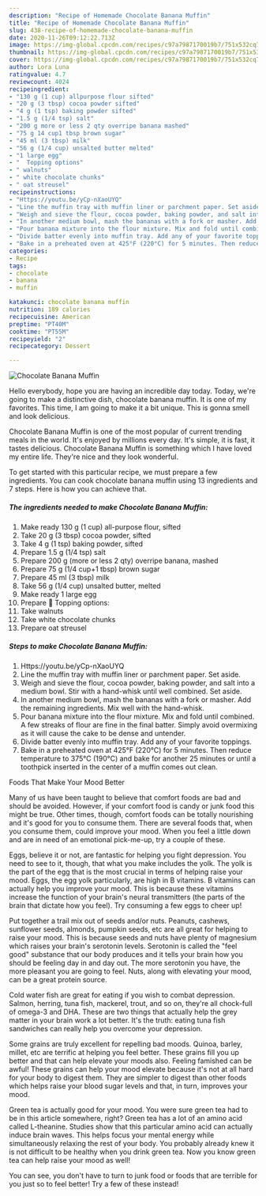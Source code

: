 ```yaml
---
description: "Recipe of Homemade Chocolate Banana Muffin"
title: "Recipe of Homemade Chocolate Banana Muffin"
slug: 438-recipe-of-homemade-chocolate-banana-muffin
date: 2020-11-26T09:12:22.713Z
image: https://img-global.cpcdn.com/recipes/c97a7987170019b7/751x532cq70/chocolate-banana-muffin-recipe-main-photo.jpg
thumbnail: https://img-global.cpcdn.com/recipes/c97a7987170019b7/751x532cq70/chocolate-banana-muffin-recipe-main-photo.jpg
cover: https://img-global.cpcdn.com/recipes/c97a7987170019b7/751x532cq70/chocolate-banana-muffin-recipe-main-photo.jpg
author: Lora Luna
ratingvalue: 4.7
reviewcount: 4024
recipeingredient:
- "130 g (1 cup) allpurpose flour sifted"
- "20 g (3 tbsp) cocoa powder sifted"
- "4 g (1 tsp) baking powder sifted"
- "1.5 g (1/4 tsp) salt"
- "200 g more or less 2 qty overripe banana mashed"
- "75 g 14 cup1 tbsp brown sugar"
- "45 ml (3 tbsp) milk"
- "56 g (1/4 cup) unsalted butter melted"
- "1 large egg"
- "  Topping options"
- " walnuts"
- " white chocolate chunks"
- " oat streusel"
recipeinstructions:
- "Https://youtu.be/yCp-nXaoUYQ"
- "Line the muffin tray with muffin liner or parchment paper. Set aside."
- "Weigh and sieve the flour, cocoa powder, baking powder, and salt into a medium bowl. Stir with a hand-whisk until well combined. Set aside."
- "In another medium bowl, mash the bananas with a fork or masher. Add the remaining ingredients. Mix well with the hand-whisk."
- "Pour banana mixture into the flour mixture. Mix and fold until combined. A few streaks of flour are fine in the final batter. Simply avoid overmixing as it will cause the cake to be dense and untender."
- "Divide batter evenly into muffin tray. Add any of your favorite toppings."
- "Bake in a preheated oven at 425°F (220°C) for 5 minutes. Then reduce temperature to 375°C (190°C) and bake for another 25 minutes or until a toothpick inserted in the center of a muffin comes out clean."
categories:
- Recipe
tags:
- chocolate
- banana
- muffin

katakunci: chocolate banana muffin 
nutrition: 189 calories
recipecuisine: American
preptime: "PT40M"
cooktime: "PT55M"
recipeyield: "2"
recipecategory: Dessert

---
```



![Chocolate Banana Muffin](https://img-global.cpcdn.com/recipes/c97a7987170019b7/751x532cq70/chocolate-banana-muffin-recipe-main-photo.jpg)

Hello everybody, hope you are having an incredible day today. Today, we're going to make a distinctive dish, chocolate banana muffin. It is one of my favorites. This time, I am going to make it a bit unique. This is gonna smell and look delicious.



Chocolate Banana Muffin is one of the most popular of current trending meals in the world. It's enjoyed by millions every day. It's simple, it is fast, it tastes delicious. Chocolate Banana Muffin is something which I have loved my entire life. They're nice and they look wonderful.


To get started with this particular recipe, we must prepare a few ingredients. You can cook chocolate banana muffin using 13 ingredients and 7 steps. Here is how you can achieve that.

<!--inarticleads1-->

##### The ingredients needed to make Chocolate Banana Muffin:

1. Make ready 130 g (1 cup) all-purpose flour, sifted
1. Take 20 g (3 tbsp) cocoa powder, sifted
1. Take 4 g (1 tsp) baking powder, sifted
1. Prepare 1.5 g (1/4 tsp) salt
1. Prepare 200 g (more or less 2 qty) overripe banana, mashed
1. Prepare 75 g (1/4 cup+1 tbsp) brown sugar
1. Prepare 45 ml (3 tbsp) milk
1. Take 56 g (1/4 cup) unsalted butter, melted
1. Make ready 1 large egg
1. Prepare  🧁 Topping options:
1. Take  walnuts
1. Take  white chocolate chunks
1. Prepare  oat streusel




<!--inarticleads2-->

##### Steps to make Chocolate Banana Muffin:

1. Https://youtu.be/yCp-nXaoUYQ
1. Line the muffin tray with muffin liner or parchment paper. Set aside.
1. Weigh and sieve the flour, cocoa powder, baking powder, and salt into a medium bowl. Stir with a hand-whisk until well combined. Set aside.
1. In another medium bowl, mash the bananas with a fork or masher. Add the remaining ingredients. Mix well with the hand-whisk.
1. Pour banana mixture into the flour mixture. Mix and fold until combined. A few streaks of flour are fine in the final batter. Simply avoid overmixing as it will cause the cake to be dense and untender.
1. Divide batter evenly into muffin tray. Add any of your favorite toppings.
1. Bake in a preheated oven at 425°F (220°C) for 5 minutes. Then reduce temperature to 375°C (190°C) and bake for another 25 minutes or until a toothpick inserted in the center of a muffin comes out clean.




Foods That Make Your Mood Better


Many of us have been taught to believe that comfort foods are bad and should be avoided. However, if your comfort food is candy or junk food this might be true. Other times, though, comfort foods can be totally nourishing and it's good for you to consume them. There are several foods that, when you consume them, could improve your mood. When you feel a little down and are in need of an emotional pick-me-up, try a couple of these.

Eggs, believe it or not, are fantastic for helping you fight depression. You need to see to it, though, that what you make includes the yolk. The yolk is the part of the egg that is the most crucial in terms of helping raise your mood. Eggs, the egg yolk particularly, are high in B vitamins. B vitamins can actually help you improve your mood. This is because these vitamins increase the function of your brain's neural transmitters (the parts of the brain that dictate how you feel). Try consuming a few eggs to cheer up!

Put together a trail mix out of seeds and/or nuts. Peanuts, cashews, sunflower seeds, almonds, pumpkin seeds, etc are all great for helping to raise your mood. This is because seeds and nuts have plenty of magnesium which raises your brain's serotonin levels. Serotonin is called the "feel good" substance that our body produces and it tells your brain how you should be feeling day in and day out. The more serotonin you have, the more pleasant you are going to feel. Nuts, along with elevating your mood, can be a great protein source.

Cold water fish are great for eating if you wish to combat depression. Salmon, herring, tuna fish, mackerel, trout, and so on, they're all chock-full of omega-3 and DHA. These are two things that actually help the grey matter in your brain work a lot better. It's the truth: eating tuna fish sandwiches can really help you overcome your depression. 

Some grains are truly excellent for repelling bad moods. Quinoa, barley, millet, etc are terrific at helping you feel better. These grains fill you up better and that can help elevate your moods also. Feeling famished can be awful! These grains can help your mood elevate because it's not at all hard for your body to digest them. They are simpler to digest than other foods which helps raise your blood sugar levels and that, in turn, improves your mood.

Green tea is actually good for your mood. You were sure green tea had to be in this article somewhere, right? Green tea has a lot of an amino acid called L-theanine. Studies show that this particular amino acid can actually induce brain waves. This helps focus your mental energy while simultaneously relaxing the rest of your body. You probably already knew it is not difficult to be healthy when you drink green tea. Now you know green tea can help raise your mood as well!

You can see, you don't have to turn to junk food or foods that are terrible for you just so to feel better! Try a few of these instead!

